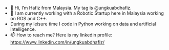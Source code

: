 - 👋 Hi, I’m Hafiz from Malaysia. My tag is @ungkuabdhafiz.
- 💞️ I am currently working with a Robotic Startup here in Malaysia working on ROS and C++. 
- During my leisure time I code in Python working on data and artificial intelligence.
- 📫 How to reach me? Here is my linkedin profile: https://www.linkedin.com/in/ungkuabdhafiz/

<!---
ungkuabdhafiz/ungkuabdhafiz is a ✨ special ✨ repository because its `README.md` (this file) appears on your GitHub profile.
You can click the Preview link to take a look at your changes.
--->
